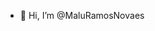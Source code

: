 - 👋 Hi, I’m @MaluRamosNovaes

<!---
MaluRamosNovaes/MaluRamosNovaes is a ✨ special ✨ repository because its `README.md` (this file) appears on your GitHub profile.
You can click the Preview link to take a look at your changes.
--->

